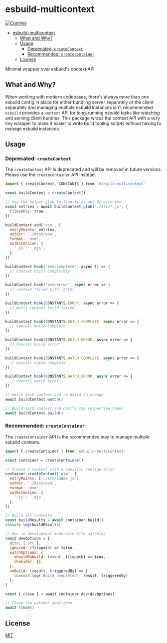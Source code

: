 # esbuild-multicontext

[![ComVer](https://img.shields.io/badge/ComVer-compliant-brightgreen.svg?&display_name=tag&style=flat&colorA=181819&colorB=181819)](https://gitlab.com/staltz/comver#compatible-versioning-specification-comver)

- [esbuild-multicontext](#esbuild-multicontext)
  - [What and Why?](#what-and-why)
  - [Usage](#usage)
    - [Deprecated: `createContext`](#deprecated-createcontext)
    - [Recommended: `createContainer`](#recommended-createcontainer)
  - [License](#license)



Minimal wrapper over esbuild's context API

## What and Why?

When working with modern codebases, there's always more than one esbuild config in place for either bundling server separately or the client separately and managing multiple esbuild instances isn't recommended. `esbuild` provides a `context` API for long-running esbuild tasks like watching and serving client bundles. This package wraps the context API with a very tiny wrapper to make it easier to write build tooling scripts without having to manage esbuild instances.

## Usage

### Deprecated: `createContext`

The `createContext` API is deprecated and will be removed in future versions. Please use the `createContainer` API instead.

```js
import { createContext, CONSTANTS } from 'esbuild-multicontext'

const buildContext = createContext()

// Use the helper glob to find files and directories
const entries = await buildContext.glob('./src/*.js', {
  filesOnly: true,
})

buildContext.add('esm', {
  entryPoints: entries,
  outdir: './dist/esm',
  format: 'esm',
  outExtension: {
    '.js': '.mjs',
  },
})

buildContext.hook('esm:complete', async () => {
  // context built completely
})

buildContext.hook('esm:error', async error => {
  // context failed with `error`
})

buildContext.hook(CONSTANTS.ERROR, async error => {
  // multi context build failed
})

buildContext.hook(CONSTANTS.BUILD_COMPLETE, async error => {
  // Overall build complete
})

buildContext.hook(CONSTANTS.BUILD_ERROR, async error => {
  // Overall build error
})

buildContext.hook(CONSTANTS.WATCH_COMPLETE, async error => {
  // Overall watch complete
})

buildContext.hook(CONSTANTS.WATCH_ERROR, async error => {
  // Overall watch error
})

// Watch each context and re-build on change
await buildContext.watch()

// Build each context and notify the respective hooks
await buildContext.build()
```

### Recommended: `createContainer`

The `createContainer` API is the recommended way to manage multiple esbuild contexts.

```js
import { createContainer } from 'esbuild-multicontext'

const container = createContainer()

// Create a context with a specific configuration
container.createContext('esm', {
  entryPoints: ['./src/index.js'],
  outdir: './dist/esm',
  format: 'esm',
  outExtension: {
    '.js': '.mjs',
  },
})

// Build all contexts
const buildResults = await container.build()
console.log(buildResults)

// Run in development mode with file watching
const devOptions = {
  dirs: ['src'],
  ignored: (filepath) => false,
  watchOptions: {
    shouldRebuild: (event, filepath) => true,
    chokidar: {},
  },
  onBuild: (result, triggeredBy) => {
    console.log('Build completed', result, triggeredBy)
  },
}

const { close } = await container.dev(devOptions)

// Close the watcher when done
await close()
```

## License

[MIT](/LICENSE)
